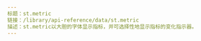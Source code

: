 ```yaml
---
标题：st.metric
链接：/library/api-reference/data/st.metric
描述：st.metric以大胆的字体显示指标，并可选择性地显示指标的变化指示器。
---
```


<Autofunction function="streamlit.metric" />
